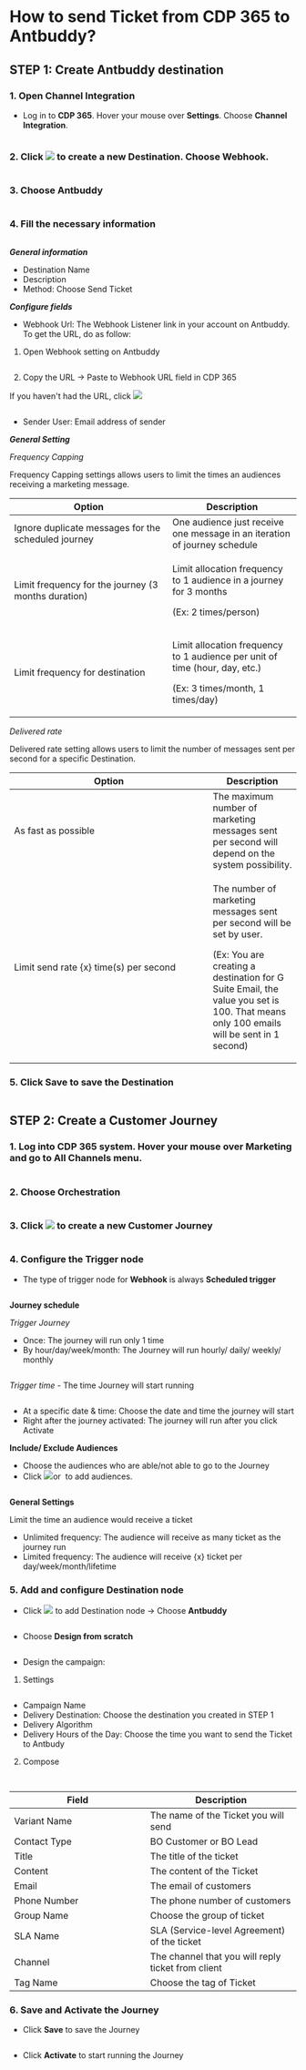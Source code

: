# How to send Ticket from CDP 365 to Antbuddy?

## STEP 1: Create Antbuddy destination

### 1. Open Channel Integration

* Log in to **CDP 365**. Hover your mouse over **Settings**. Choose **Channel Integration**.

<figure><img src="../../.gitbook/assets/image (3412).png" alt=""><figcaption></figcaption></figure>

### 2. Click  ![](<../../.gitbook/assets/image (1435).png>) to create a new Destination. Choose Webhook.

<figure><img src="../../.gitbook/assets/image (3413).png" alt=""><figcaption></figcaption></figure>

### 3. Choose Antbuddy

<figure><img src="../../.gitbook/assets/image (3414).png" alt=""><figcaption></figcaption></figure>

### 4. Fill the necessary information

<figure><img src="../../.gitbook/assets/image (3415).png" alt=""><figcaption></figcaption></figure>

_**General information**_

* Destination Name
* Description
* Method: Choose Send Ticket

_**Configure fields**_

* Webhook Url: The Webhook Listener link in your account on Antbuddy. To get the URL, do as follow:

1. Open Webhook setting on Antbuddy&#x20;

<figure><img src="../../.gitbook/assets/image (1356).png" alt=""><figcaption></figcaption></figure>

2. Copy the URL -> Paste to Webhook URL field in CDP 365

If you haven't had the URL, click ![](<../../.gitbook/assets/image (1504).png>)

<figure><img src="../../.gitbook/assets/image (2305).png" alt=""><figcaption></figcaption></figure>

* Sender User: Email address of sender&#x20;

_**General Setting**_

_Frequency Capping_

Frequency Capping settings allows users to limit the times an audiences receiving a marketing message.

<table><thead><tr><th width="262">Option</th><th>Description</th></tr></thead><tbody><tr><td>Ignore duplicate messages for the scheduled journey</td><td>One audience just receive one message in an iteration of journey schedule </td></tr><tr><td>Limit frequency for the journey (3 months duration)</td><td><p>Limit allocation frequency to 1 audience in a journey for 3 months </p><p>(Ex: 2 times/person)</p></td></tr><tr><td>Limit frequency for destination</td><td><p>Limit allocation frequency to 1 audience per unit of time (hour, day, etc.) </p><p>(Ex: 3 times/month, 1 times/day)</p></td></tr></tbody></table>

_Delivered rate_

Delivered rate setting allows users to limit the number of messages sent per second for a specific Destination.&#x20;

<table><thead><tr><th width="333">Option</th><th>Description</th></tr></thead><tbody><tr><td>As fast as possible</td><td>The maximum number of marketing messages sent per second will depend on the system possibility.</td></tr><tr><td>Limit send rate {x} time(s) per second</td><td><p>The number of marketing messages sent per second will be set by user. </p><p>(Ex: You are creating a destination for G Suite Email, the value you set is 100. That means only 100 emails will be sent in 1 second)</p></td></tr></tbody></table>

### 5. Click Save to save the Destination

<figure><img src="../../.gitbook/assets/image (3416).png" alt=""><figcaption></figcaption></figure>

## STEP 2: Create a Customer Journey

### 1. Log into **CDP 365** system. Hover your mouse over **Marketing** and go to **All Channels** menu.

<figure><img src="../../.gitbook/assets/image (3417).png" alt=""><figcaption></figcaption></figure>

### 2. Choose Orchestration

<figure><img src="../../.gitbook/assets/image (3418).png" alt=""><figcaption></figcaption></figure>

### 3. Click  ![](<../../.gitbook/assets/image (1435).png>) to create a new Customer Journey

<figure><img src="../../.gitbook/assets/image (3419).png" alt=""><figcaption></figcaption></figure>

### 4. Configure the Trigger node

* The type of trigger node for **Webhook** is always **Scheduled trigger**

<figure><img src="../../.gitbook/assets/image (3420).png" alt=""><figcaption></figcaption></figure>

**Journey schedule**

_Trigger Journey_

* Once: The journey will run only 1 time
* By hour/day/week/month: The Journey will run hourly/ daily/ weekly/ monthly

<figure><img src="../../.gitbook/assets/image (3421).png" alt=""><figcaption></figcaption></figure>

_Trigger time -_ The time Journey will start running

<figure><img src="../../.gitbook/assets/image (3422).png" alt=""><figcaption></figcaption></figure>

* At a specific date & time: Choose the date and time the journey will start
* Right after the journey activated: The journey will run after you click Activate

**Include/ Exclude Audiences**

* Choose the audiences who are able/not able to go to the Journey
* Click ![](<../../.gitbook/assets/image (3425).png>)or <img src="../../.gitbook/assets/image (3426).png" alt="" data-size="original"> to add audiences.

<figure><img src="../../.gitbook/assets/image (3428).png" alt=""><figcaption></figcaption></figure>

**General Settings**

Limit the time an audience would receive a ticket

* Unlimited frequency: The audience will receive as many ticket as the journey run
* Limited frequency: The audience will receive {x} ticket per day/week/month/lifetime

### 5. Add and configure Destination node

* Click ![](<../../.gitbook/assets/image (3430).png>) to add Destination node -> Choose **Antbuddy**

<figure><img src="../../.gitbook/assets/image (3411).png" alt=""><figcaption></figcaption></figure>

* Choose **Design from scratch**

<figure><img src="../../.gitbook/assets/image (3432).png" alt=""><figcaption></figcaption></figure>

* Design the campaign:

1. Settings

<figure><img src="../../.gitbook/assets/image (3433).png" alt=""><figcaption></figcaption></figure>

* Campaign Name
* Delivery Destination: Choose the destination you created in STEP 1
* Delivery Algorithm
* Delivery Hours of the Day: Choose the time you want to send the Ticket to Antbudy

2. Compose

<figure><img src="../../.gitbook/assets/image (3434).png" alt=""><figcaption></figcaption></figure>

<figure><img src="../../.gitbook/assets/image (3435).png" alt=""><figcaption></figcaption></figure>

<table><thead><tr><th width="223">Field</th><th>Description</th></tr></thead><tbody><tr><td>Variant Name</td><td>The name of the Ticket you will send</td></tr><tr><td>Contact Type</td><td>BO Customer or BO Lead</td></tr><tr><td>Title</td><td>The title of the ticket</td></tr><tr><td>Content</td><td>The content of the Ticket</td></tr><tr><td>Email</td><td>The email of customers</td></tr><tr><td>Phone Number</td><td>The phone number of customers</td></tr><tr><td>Group Name</td><td>Choose the group of ticket</td></tr><tr><td>SLA Name</td><td>SLA (Service-level Agreement) of the ticket</td></tr><tr><td>Channel</td><td>The channel that you will reply ticket from client</td></tr><tr><td>Tag Name</td><td>Choose the tag of Ticket</td></tr></tbody></table>

### 6. Save and Activate the Journey

* Click **Save** to save the Journey

<figure><img src="../../.gitbook/assets/image (3436).png" alt=""><figcaption></figcaption></figure>

* Click **Activate** to start running the Journey

<figure><img src="../../.gitbook/assets/image (3437).png" alt=""><figcaption></figcaption></figure>
